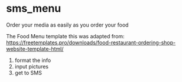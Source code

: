 # sms_menu
Order your media as easily as you order your food


The Food Menu template this was adapted from: https://freetemplates.pro/downloads/food-restaurant-ordering-shop-website-template-html/

1) format the info
2) input pictures
3) get to SMS
